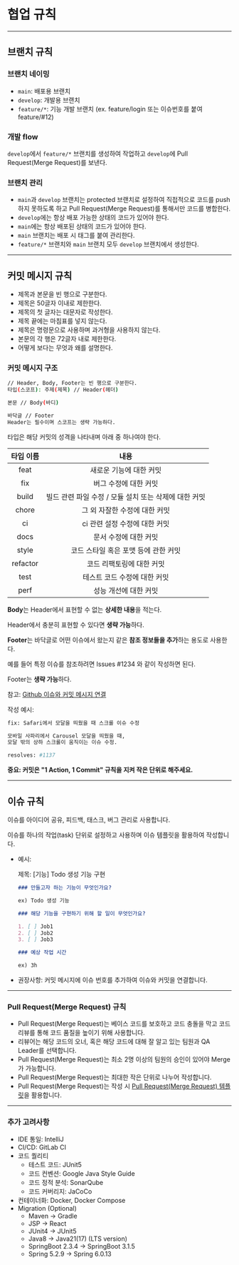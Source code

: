 # 협업 규칙

---

## 브랜치 규칙

### 브랜치 네이밍

- `main`: 배포용 브랜치
- `develop`: 개발용 브랜치
- `feature/*`: 기능 개발 브랜치 (ex. feature/login 또는 이슈번호를 붙여 feature/#12)

### 개발 flow

`develop`에서 `feature/*` 브랜치를 생성하여 작업하고 `develop`에 Pull Request(Merge Request)를 보낸다.

### 브랜치 관리

- `main`과 `develop` 브랜치는 protected 브랜치로 설정하여 직접적으로 코드를 push하지 못하도록 하고 Pull Request(Merge Request)를 통해서만 코드를 병합한다.
- `develop`에는 항상 배포 가능한 상태의 코드가 있어야 한다.
- `main`에는 항상 배포된 상태의 코드가 있어야 한다.
- `main` 브랜치는 배포 시 태그를 붙여 관리한다.
- `feature/*` 브랜치와 `main` 브랜치 모두 `develop` 브랜치에서 생성한다.

---

## 커밋 메시지 규칙

- 제목과 본문을 빈 행으로 구분한다.
- 제목은 50글자 이내로 제한한다.
- 제목의 첫 글자는 대문자로 작성한다.
- 제목 끝에는 마침표를 넣지 않는다.
- 제목은 명령문으로 사용하며 과거형을 사용하지 않는다.
- 본문의 각 행은 72글자 내로 제한한다.
- 어떻게 보다는 무엇과 왜를 설명한다.

### 커밋 메시지 구조

```bash
// Header, Body, Footer는 빈 행으로 구분한다.
타입(스코프): 주제(제목) // Header(헤더)

본문 // Body(바디)

바닥글 // Footer
Header는 필수이며 스코프는 생략 가능하다.
```

타입은 해당 커밋의 성격을 나타내며 아래 중 하나여야 한다.

| 타입 이름 |                         내용                          |
| :-------: | :---------------------------------------------------: |
|   feat    |                새로운 기능에 대한 커밋                |
|    fix    |                 버그 수정에 대한 커밋                 |
|   build   | 빌드 관련 파일 수정 / 모듈 설치 또는 삭제에 대한 커밋 |
|   chore   |             그 외 자잘한 수정에 대한 커밋             |
|    ci     |             ci 관련 설정 수정에 대한 커밋             |
|   docs    |                 문서 수정에 대한 커밋                 |
|   style   |         코드 스타일 혹은 포맷 등에 관한 커밋          |
| refactor  |               코드 리팩토링에 대한 커밋               |
|   test    |             테스트 코드 수정에 대한 커밋              |
|   perf    |                 성능 개선에 대한 커밋                 |

**Body**는 Header에서 표현할 수 없는 **상세한 내용**을 적는다.

Header에서 충분히 표현할 수 있다면 **생략 가능**하다.

**Footer**는 바닥글로 어떤 이슈에서 왔는지 같은 **참조 정보들을 추가**하는 용도로 사용한다.

예를 들어 특정 이슈를 참조하려면 Issues #1234 와 같이 작성하면 된다.

Footer는 **생략 가능**하다.

참고: [Github 이슈와 커밋 메시지 연결](https://www.lesstif.com/gitbook/github-push-pr-pull-request-issue-129008869.html)

작성 예시:

```bash
fix: Safari에서 모달을 띄웠을 때 스크롤 이슈 수정

모바일 사파리에서 Carousel 모달을 띄웠을 때,
모달 밖의 상하 스크롤이 움직이는 이슈 수정.

resolves: #1137
```

**중요: 커밋은 "1 Action, 1 Commit" 규칙을 지켜 작은 단위로 해주세요.**

---

## 이슈 규칙

이슈를 아이디어 공유, 피드백, 태스크, 버그 관리로 사용합니다.

이슈를 하나의 작업(task) 단위로 설정하고 사용하며 이슈 템플릿을 활용하여 작성합니다.

- 예시:

  제목: [기능] Todo 생성 기능 구현

  ```markdown
  ### 만들고자 하는 기능이 무엇인가요?

  ex) Todo 생성 기능

  ### 해당 기능을 구현하기 위해 할 일이 무엇인가요?

  1. [ ] Job1
  2. [ ] Job2
  3. [ ] Job3

  ### 예상 작업 시간

  ex) 3h
  ```

- 권장사항: 커밋 메시지에 이슈 번호를 추가하여 이슈와 커밋을 연결합니다.

---

### Pull Request(Merge Request) 규칙

- Pull Request(Merge Request)는 베이스 코드를 보호하고 코드 충돌을 막고 코드 리뷰를 통해 코드 품질을 높이기 위해 사용합니다.
- 리뷰어는 해당 코드의 오너, 혹은 해당 코드에 대해 잘 알고 있는 팀원과 QA Leader를 선택합니다.
- Pull Request(Merge Request)는 최소 2명 이상의 팀원의 승인이 있어야 Merge가 가능합니다.
- Pull Request(Merge Request)는 최대한 작은 단위로 나누어 작성합니다.
- Pull Request(Merge Request)는 작성 시 [Pull Request(Merge Request) 템플릿](/.gitlab/merge_request_templates/default.md)을 활용합니다.

---

### 추가 고려사항

- IDE 통일: IntelliJ
- CI/CD: GitLab CI
- 코드 퀄리티
  - 테스트 코드: JUnit5
  - 코드 컨벤션: Google Java Style Guide
  - 코드 정적 분석: SonarQube
  - 코드 커버리지: JaCoCo
- 컨테이너화: Docker, Docker Compose
- Migration (Optional)
  - Maven -> Gradle
  - JSP -> React
  - JUnit4 -> JUnit5
  - Java8 -> Java21(17) (LTS version)
  - SpringBoot 2.3.4 -> SpringBoot 3.1.5
  - Spring 5.2.9 -> Spring 6.0.13
